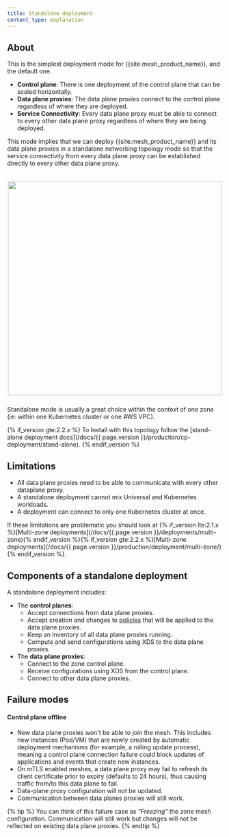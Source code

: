 ```yaml
---
title: Standalone deployment
content_type: explanation
---
```


## About

This is the simplest deployment mode for {{site.mesh_product_name}}, and the default one.

* **Control plane**: There is one deployment of the control plane that can be scaled horizontally.
* **Data plane proxies**: The data plane proxies connect to the control plane regardless of where they are deployed.
* **Service Connectivity**: Every data plane proxy must be able to connect to every other data plane proxy regardless of where they are being deployed.

This mode implies that we can deploy {{site.mesh_product_name}} and its data plane proxies in a standalone networking topology mode so that the service connectivity from every data plane proxy can be established directly to every other data plane proxy.

<center>
<img src="/assets/images/docs/0.6.0/flat-diagram.png" alt="" style="width: 500px; padding-top: 20px; padding-bottom: 10px;"/>
</center>

Standalone mode is usually a great choice within the context of one zone (ie: within one Kubernetes cluster or one AWS VPC).

{% if_version gte:2.2.x %}
To Install with this topology follow the [stand-alone deployment docs](/docs/{{ page.version }}/production/cp-deployment/stand-alone).
{% endif_version %}

## Limitations

* All data plane proxies need to be able to communicate with every other dataplane proxy.
* A standalone deployment cannot mix Universal and Kubernetes workloads.
* A deployment can connect to only one Kubernetes cluster at once.

If these limitations are problematic you should look at {% if_version lte:2.1.x %}[Multi-zone deployments](/docs/{{ page.version }}/deployments/multi-zone){% endif_version %}{% if_version gte:2.2.x %}[Multi-zone deployments](/docs/{{ page.version }}/production/deployment/multi-zone/){% endif_version %}.

## Components of a standalone deployment

A standalone deployment includes:

- The **control planes**:
    - Accept connections from data plane proxies.
    - Accept creation and changes to [policies](/policies) that will be applied to the data plane proxies.
    - Keep an inventory of all data plane proxies running.
    - Compute and send configurations using XDS to the data plane proxies.
- The **data plane proxies**:
    - Connect to the zone control plane.
    - Receive configurations using XDS from the control plane.
    - Connect to other data plane proxies.

## Failure modes

#### Control plane offline

* New data plane proxies won't be able to join the mesh. This includes new instances (Pod/VM) that are newly created by automatic deployment mechanisms (for example, a rolling update process), meaning a control plane connection failure could block updates of applications and events that create new instances.
* On mTLS enabled meshes, a data plane proxy may fail to refresh its client certificate prior to expiry (defaults to 24 hours), thus causing traffic from/to this data plane to fail.
* Data-plane proxy configuration will not be updated.
* Communication between data planes proxies will still work.

{% tip %}
You can think of this failure case as *"Freezing"* the zone mesh configuration.
Communication will still work but changes will not be reflected on existing data plane proxies.
{% endtip %}
